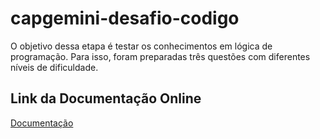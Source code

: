 # capgemini-desafio-codigo
O objetivo dessa etapa é testar os conhecimentos em lógica de programação. Para isso, foram preparadas três questões com diferentes níveis de dificuldade.

## Link da Documentação Online
<a href="https://randelsouza.github.io/capgemini-desafio-codigo/doc/allclasses.html" target="_blank"  rel="noopener noreferrer">Documentação</a>

